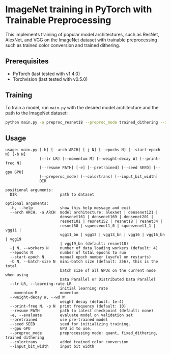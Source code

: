 # ImageNet training in PyTorch with Trainable Preprocessing

This implements training of popular model architectures, such as ResNet, AlexNet, and VGG on the ImageNet dataset with trainable preprocessing such as trained color conversion and trained dithering.

## Prerequisites

* PyTorch (last tested with v1.4.0)
* Torchvision (last tested with v0.5.0)

## Training

To train a model, run `main.py` with the desired model architecture and the path to the ImageNet dataset:

```bash
python main.py -a preproc_resnet18 --preproc_mode trained_dithering --input_bit_width 4 [imagenet-folder with train and val folders]
```

## Usage

```
usage: main.py [-h] [--arch ARCH] [-j N] [--epochs N] [--start-epoch N] [-b N]
               [--lr LR] [--momentum M] [--weight-decay W] [--print-freq N]
               [--resume PATH] [-e] [--pretrained] [--seed SEED] [--gpu GPU]
               [--preperoc_mode] [--colortrans] [--input_bit_width]
               DIR

positional arguments:
  DIR                   path to dataset

optional arguments:
  -h, --help            show this help message and exit
  --arch ARCH, -a ARCH  model architecture: alexnet | densenet121 |
                        densenet161 | densenet169 | densenet201 |
                        resnet101 | resnet152 | resnet18 | resnet34 |
                        resnet50 | squeezenet1_0 | squeezenet1_1 | vgg11 |
                        vgg11_bn | vgg13 | vgg13_bn | vgg16 | vgg16_bn | vgg19
                        | vgg19_bn (default: resnet18)
  -j N, --workers N     number of data loading workers (default: 4)
  --epochs N            number of total epochs to run
  --start-epoch N       manual epoch number (useful on restarts)
  -b N, --batch-size N  mini-batch size (default: 256), this is the total
                        batch size of all GPUs on the current node when using
                        Data Parallel or Distributed Data Parallel
  --lr LR, --learning-rate LR
                        initial learning rate
  --momentum M          momentum
  --weight-decay W, --wd W
                        weight decay (default: 1e-4)
  --print-freq N, -p N  print frequency (default: 10)
  --resume PATH         path to latest checkpoint (default: none)
  -e, --evaluate        evaluate model on validation set
  --pretrained          use pre-trained model
  --seed SEED           seed for initializing training.
  --gpu GPU             GPU id to use.
  --preproc_mode        preprocessing mode: quant, fixed_dithering, trained dithering
  --colortrans          added trained color conversion
  --input_bit_width     input bit width
```

